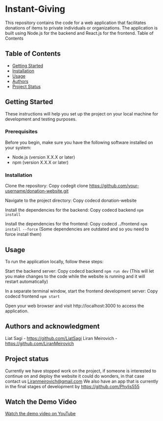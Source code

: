 # Instant-Giving
This repository contains the code for a web application that facilitates donations of items to private individuals or organizations. The application is built using Node.js for the backend and React.js for the frontend.
Table of Contents

## Table of Contents

- [Getting Started](#getting-started)
- [Installation](#installation)
- [Usage](#usage)
- [Authors](#Authors-and-acknowledgment)
- [Project Status](#project-status)
  



## Getting Started

These instructions will help you set up the project on your local machine for development and testing purposes.

### Prerequisites

Before you begin, make sure you have the following software installed on your system:

- Node.js (version X.X.X or later)
- npm (version X.X.X or later)

### Installation

Clone the repository:
Copy codegit clone https://github.com/your-username/donation-website.git

Navigate to the project directory:
Copy codecd donation-website

Install the dependencies for the backend:
Copy codecd backend
`npm install`

Install the dependencies for the frontend:
Copy codecd ../frontend
`npm install --force`
(Some dependencies are outdated and so you need to force install them)
## Usage

To run the application locally, follow these steps:

Start the backend server:
Copy codecd backend
`npm run dev`
(This will let you make changes to the code while the website is running and it will restart automatically)

In a separate terminal window, start the frontend development server:
Copy codecd frontend
`npm start`

Open your web browser and visit http://localhost:3000 to access the application.

## Authors and acknowledgment
Liat Sagi - https://github.com/LiatSagi
Liran Meirovich - https://github.com/LiranMeirovich

## Project status
Currently we have stopped work on the project, if someone is interested to continue on and deploy the website it could do wonders, in that case contact us Liranmeirovich@gmail.com
We also have an app that is currently in the final stages of development by https://github.com/Phylis555

## Watch the Demo Video
[Watch the demo video on YouTube](https://youtu.be/RK2qnDy-K1M)
